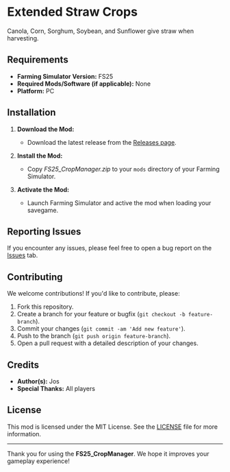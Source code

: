 # Extended Straw Crops

Canola, Corn, Sorghum, Soybean, and Sunflower give straw when harvesting.

## Requirements

- **Farming Simulator Version:** FS25
- **Required Mods/Software (if applicable):** None
- **Platform:** PC

## Installation

1. **Download the Mod:**
    - Download the latest release from the [Releases page](https://github.com/Jos-Modding/FS25_CropManager/releases).

2. **Install the Mod:**
    - Copy _FS25_CropManager.zip_ to your `mods` directory of your Farming Simulator.

3. **Activate the Mod:**
    - Launch Farming Simulator and active the mod when loading your savegame.

## Reporting Issues

If you encounter any issues, please feel free to open a bug report on the [Issues](https://github.com/Jos-Modding/FS25_CropManager/issues) tab.

## Contributing

We welcome contributions! If you'd like to contribute, please:

1. Fork this repository.
2. Create a branch for your feature or bugfix (`git checkout -b feature-branch`).
3. Commit your changes (`git commit -am 'Add new feature'`).
4. Push to the branch (`git push origin feature-branch`).
5. Open a pull request with a detailed description of your changes.

## Credits

- **Author(s):** Jos
- **Special Thanks:** All players

## License

This mod is licensed under the MIT License. See the [LICENSE](https://github.com/Jos-Modding/FS25_CropManager/blob/main/LICENSE) file for more information.

---

Thank you for using the **FS25_CropManager**. We hope it improves your gameplay experience!
